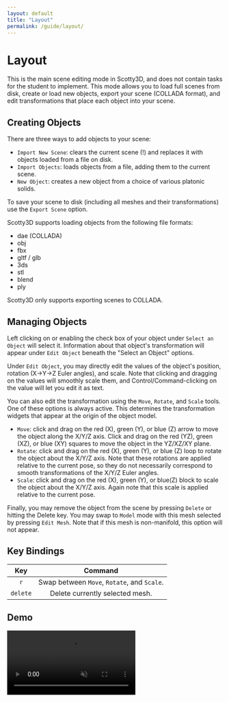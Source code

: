 ```yaml
---
layout: default
title: "Layout"
permalink: /guide/layout/
---
```


# Layout

This is the main scene editing mode in Scotty3D, and does not contain tasks for the student to implement. 
This mode allows you to load full scenes from disk, create or load new objects, export your scene (COLLADA format), and edit transformations that place each object into your scene.

## Creating Objects

There are three ways to add objects to your scene:
- `Import New Scene`: clears the current scene (!) and replaces it with objects loaded from a file on disk.
- `Import Objects`: loads objects from a file, adding them to the current scene.
- `New Object`: creates a new object from a choice of various platonic solids.

To save your scene to disk (including all meshes and their transformations) use the `Export Scene` option.

Scotty3D supports loading objects from the following file formats:
- dae (COLLADA)
- obj
- fbx
- gltf / glb
- 3ds
- stl
- blend
- ply

Scotty3D only supports exporting scenes to COLLADA.

## Managing Objects

Left clicking on or enabling the check box of your object under `Select an Object` will select it. Information about that object's transformation will appear under `Edit Object` beneath the "Select an Object" options. 

Under `Edit Object`, you may directly edit the values of the object's position, rotation (X->Y->Z Euler angles), and scale. Note that clicking and dragging on the values will smoothly scale them, and Control/Command-clicking on the value will let you edit it as text. 

You can also edit the transformation using the `Move`, `Rotate`, and `Scale` tools. One of these options is always active. This determines the transformation widgets that appear at the origin of the object model.
- `Move`: click and drag on the red (X), green (Y), or blue (Z) arrow to move the object along the X/Y/Z axis. Click and drag on the red (YZ), green (XZ), or blue (XY) squares to move the object in the YZ/XZ/XY plane.
- `Rotate`: click and drag on the red (X), green (Y), or blue (Z) loop to rotate the object about the X/Y/Z axis. Note that these rotations are applied relative to the current pose, so they do not necessarily correspond to smooth transformations of the X/Y/Z Euler angles.
- `Scale`: click and drag on the red (X), green (Y), or blue(Z) block to scale the object about the X/Y/Z axis. Again note that this scale is applied relative to the current pose.

Finally, you may remove the object from the scene by pressing `Delete` or hitting the Delete key. You may swap to `Model` mode with this mesh selected by pressing `Edit Mesh`. Note that if this mesh is non-manifold, this option will not appear.

## Key Bindings

| Key                   | Command                                            |
| :-------------------: | :--------------------------------------------:     |
| `r` | Swap between `Move`, `Rotate`, and `Scale`. |
| `delete` | Delete currently selected mesh. |

## Demo

<video src="{{ site.baseurl }}/guide/layout.mp4" controls preload muted loop style="max-width: 100%; margin: 0 auto;"></video>

